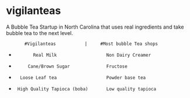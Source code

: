 # vigilanteas
A Bubble Tea Startup in North Carolina that uses real ingredients and take bubble tea to the next level.

           #Vigilanteas           |     #Most bubble Tea shops
-            Real Milk                   Non Dairy Creamer
-          Cane/Brown Sugar              Fructose
-       Loose Leaf tea                   Powder base tea
-      High Quality Tapioca (boba)       Low quality tapioca
